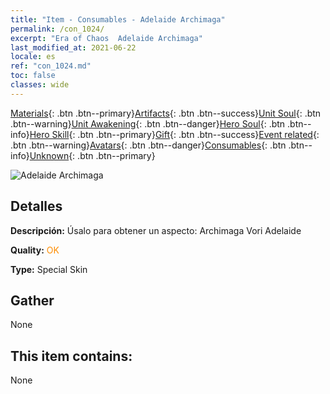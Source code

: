 ```yaml
---
title: "Item - Consumables - Adelaide Archimaga"
permalink: /con_1024/
excerpt: "Era of Chaos  Adelaide Archimaga"
last_modified_at: 2021-06-22
locale: es
ref: "con_1024.md"
toc: false
classes: wide
---
```

 [Materials](/ItemsES/){: .btn .btn--primary}[Artifacts](/ItemsES/Artifacts/){: .btn .btn--success}[Unit Soul](/ItemsES/UnitSoul/){: .btn .btn--warning}[Unit Awakening](/ItemsES/UnitAwakening/){: .btn .btn--danger}[Hero Soul](/ItemsES/HeroSoul/){: .btn .btn--info}[Hero Skill](/ItemsES/HeroSkill/){: .btn .btn--primary}[Gift](/ItemsES/Gift/){: .btn .btn--success}[Event related](/ItemsES/Events/){: .btn .btn--warning}[Avatars](/ItemsES/Avatars/){: .btn .btn--danger}[Consumables](/ItemsES/Consumables/){: .btn .btn--info}[Unknown](/ItemsES/Unknown/){: .btn .btn--primary}

 ![Adelaide Archimaga](/images/h/h_Adelaide4.jpg)

## Detalles
 **Descripción:** Úsalo para obtener un aspecto: Archimaga Vori Adelaide

 **Quality:** <span style="color: #FF8C00">OK</span>

 **Type:** Special Skin

## Gather

  None

## This item contains:

  None

